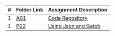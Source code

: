 
|   #   | Folder Link                            | Assignment Description                               |
| :---: | -------------------------------------- | ---------------------------------------------------- |
|   1  | [A01](./FakeAssignments/A01/README.md) | [Code Repository](./FakeAssignments/A01/README.md) |
|   1  | [P02](./FakeAssignments/A01/README.md) | [Using Json and Getch](Assignments/P02/README.md) |
